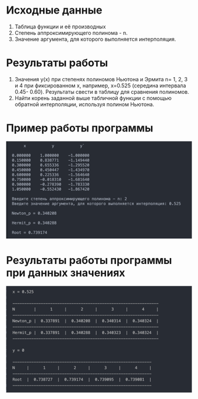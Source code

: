 # Исходные данные

1. Таблица функции и её производных
2. Степень аппроксимирующего полинома - n.
3. Значение аргумента, для которого выполняется интерполяция.

# Результаты работы

1. Значения y(x) при степенях полиномов Ньютона и Эрмита n= 1, 2, 3 и 4 при фиксированном x, например, x=0.525 (середина интервала 0.45- 0.60). Результаты свести в таблицу для сравнения полиномов.
2. Найти корень заданной выше табличной функции с помощью обратной интерполяции, используя полином Ньютона.

# Пример работы программы

![](https://github.com/kovkir/bmstu-ca-labs/raw/main/lab_1/example.png)

# Результаты работы программы при данных значениях

![](https://github.com/kovkir/bmstu-ca-labs/raw/main/lab_1/result.png)
